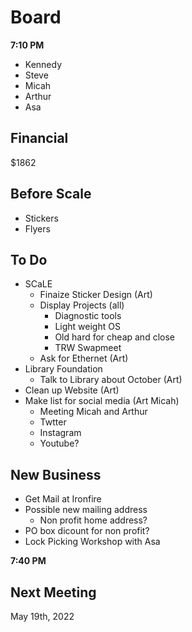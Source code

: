 # Board

**7:10 PM**

+ Kennedy
+ Steve
+ Micah
+ Arthur
+ Asa

## Financial

$1862

## Before Scale

+ Stickers
+ Flyers

## To Do

+ SCaLE
  - Finaize Sticker Design (Art)
  - Display Projects (all)
    + Diagnostic tools
    + Light weight OS
    + Old hard for cheap and close
    + TRW Swapmeet
  - Ask for Ethernet (Art)
+ Library Foundation
  - Talk to Library about October (Art)
+ Clean up Website (Art)
+ Make list for social media (Art Micah)
    + Meeting Micah and Arthur
  - Twtter
  - Instagram
  - Youtube?

## New Business

+ Get Mail at Ironfire
+ Possible new mailing address
  - Non profit home address?
+ PO box dicount for non profit?
+ Lock Picking Workshop with Asa

**7:40 PM**

## Next Meeting

May 19th, 2022

